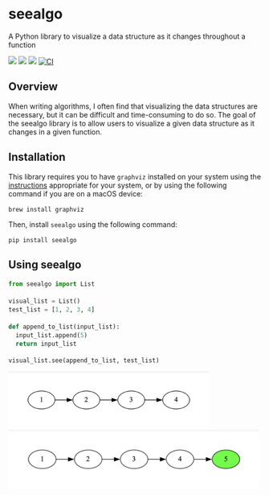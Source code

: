 # seealgo
A Python library to visualize a data structure as it changes throughout a function

[![](https://img.shields.io/badge/License-Apache_2.0-pink.svg)](./LICENSE) 
![](https://img.shields.io/github/issues/sarahtang7/seealgo)
![](https://img.shields.io/codecov/c/github/sarahtang7/seealgo/main?color=lightgreen)
[![CI](https://github.com/sarahtang7/seealgo/actions/workflows/main.yml/badge.svg?branch=main)](https://github.com/sarahtang7/seealgo/actions/workflows/main.yml)

## Overview
When writing algorithms, I often find that visualizing the data structures are necessary, but it can be difficult and time-consuming to do so. The goal of the seealgo library is to allow users to visualize a given data structure as it changes in a given function.

## Installation
This library requires you to have `graphviz` installed on your system using the [instructions](https://graphviz.org/download/) appropriate for your system, or by using the following command if you are on a macOS device: 
```
brew install graphviz
```
Then, install `seealgo` using the following command:
```
pip install seealgo
```

## Using seealgo
```python
from seealgo import List

visual_list = List()
test_list = [1, 2, 3, 4]

def append_to_list(input_list):
  input_list.append(5)
  return input_list

visual_list.see(append_to_list, test_list)
```
<img src="./outputFiles/eg_appendlist_before.png" width="400">
<img src="./outputFiles/eg_appendlist_after.png" width="500">
